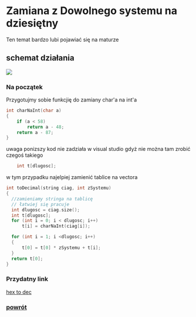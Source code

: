# Zamiana z Dowolnego systemu na dziesiętny
Ten temat bardzo lubi pojawiać się na maturze

## schemat działania
  ![](http://cdncontribute.geeksforgeeks.org/wp-content/uploads/hexaTodeci.png)
  
  
### Na początek 
Przygotujmy sobie funkcjię do zamiany char'a na int'a
``` c++
int charNaInt(char a)
{
	if (a < 58)
		return a - 48;
	return a - 87;
}
```
uwaga ponizszy kod nie zadziała w visual studio gdyż nie można tam zrobić czegoś takiego
``` c++
	int t[dlugosc]; 
  ```
  w tym przypadku najelpiej zamienić tablice na vectora 
  
  ``` c++
  int toDecimal(string ciag, int zSystemu)
{
	//zamieniamy stringa na tablicę 
	// łatwiej się pracuje 
	int dlugosc = ciag.size();
	int t[dlugosc]; 
	for (int i = 0; i < dlugosc; i++)
		t[i] = charNaInt(ciag[i]);

	for (int i = 1; i <dlugosc; i++)
	{
		t[0] = t[0] * zSystemu + t[i];
	}
	return t[0];
}
```

### Przydatny link
[hex to dec](https://www.geeksforgeeks.org/program-hexadecimal-decimal/)
### [powrót ](/README.md)
